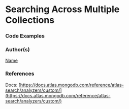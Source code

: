 # Searching Across Multiple Collections


### Code Examples


### Author(s)  

[Name](https://github.com/)

### References  

Docs: [https://docs.atlas.mongodb.com/reference/atlas-search/analyzers/custom/](https://docs.atlas.mongodb.com/reference/atlas-search/analyzers/custom/)
